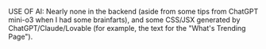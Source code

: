 USE OF AI: Nearly none in the backend (aside from some tips from ChatGPT mini-o3 when I had some brainfarts), and some CSS/JSX generated by ChatGPT/Claude/Lovable (for example, the text for the "What's Trending Page").
